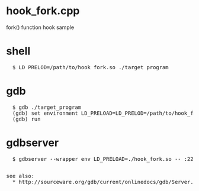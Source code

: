 hook_fork.cpp
========
fork() function hook sample

shell
========
<pre>
  $ LD_PRELOD=/path/to/hook_fork.so ./target_program
</pre>

gdb
========
<pre>
  $ gdb ./target_program
  (gdb) set environment LD_PRELOAD=LD_PRELOD=/path/to/hook_fork.so
  (gdb) run
</pre>

gdbserver
========
<pre>
  $ gdbserver --wrapper env LD_PRELOAD=./hook_fork.so -- :2222 ./test_main
<pre>

see also:
  * http://sourceware.org/gdb/current/onlinedocs/gdb/Server.html
